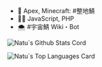 - 👾 Apex, Minecraft: #整地鯖
- 👨‍💻 JavaScript, PHP
- 🌨️ #宇宙鯖 Wiki・Bot

![Natu`s Github Stats Cord](https://github-readme-stats.vercel.app/api?username=Merutan&show_icons=true&count_private=true&theme=midnight-purple)

![Natu`s Top Languages Card](https://github-readme-stats.vercel.app/api/top-langs/?username=Merutan&layout=compact&theme=midnight-purple)
